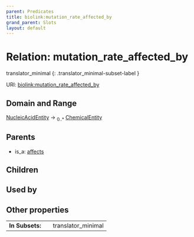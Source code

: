 ```yaml
---
parent: Predicates
title: biolink:mutation_rate_affected_by
grand_parent: Slots
layout: default
---
```


# Relation: mutation_rate_affected_by

translator_minimal
{: .translator_minimal-subset-label }




URI: [biolink:mutation_rate_affected_by](https://w3id.org/biolink/vocab/mutation_rate_affected_by)

## Domain and Range

[NucleicAcidEntity](NucleicAcidEntity.md) ->  <sub>0..*</sub> [ChemicalEntity](ChemicalEntity.md)

## Parents

 *  is_a: [affects](affects.md)

## Children


## Used by


## Other properties

|  |  |  |
| --- | --- | --- |
| **In Subsets:** | | translator_minimal |

